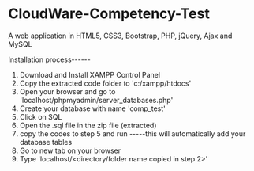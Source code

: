 # CloudWare-Competency-Test
A web application in HTML5, CSS3, Bootstrap, PHP, jQuery, Ajax and MySQL


Installation process------ 
1. Download and Install XAMPP Control Panel 
2. Copy the extracted code folder to 'c:/xampp/htdocs' 
3. Open your browser and go to 'localhost/phpmyadmin/server_databases.php' 
4. Create your database with name 'comp_test' 
5. Click on SQL
6. Open the .sql file in the zip file (extracted)
7. copy the codes to step 5 and run -----this will automatically add your database tables 
8. Go to new tab on your browser 
9. Type 'localhost/<directory/folder name copied in step 2>' 

